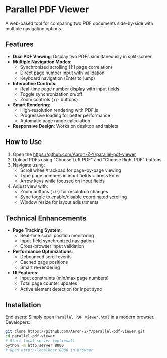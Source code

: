 # Parallel PDF Viewer
A web-based tool for comparing two PDF documents side-by-side with multiple navigation options.
## Features
- **Dual PDF Viewing**: Display two PDFs simultaneously in split-screen
- **Multiple Navigation Modes**:
  - Synchronized scrolling (1:1 page correlation)
  - Direct page number input with validation
  - Keyboard navigation (Enter to jump)
- **Interactive Controls**:
  - Real-time page number display with input fields
  - Toggle synchronization on/off
  - Zoom controls (+/- buttons)
- **Smart Rendering**:
  - High-resolution rendering with PDF.js
  - Progressive loading for better performance
  - Automatic page range calculation
- **Responsive Design**: Works on desktop and tablets
## How to Use
1. Open the https://github.com/Aaron-Z-Y/parallel-pdf-viewer
2. Upload PDFs using "Choose Left PDF" and "Choose Right PDF" buttons
3. Navigate using:
   - Scroll wheel/trackpad for page-by-page viewing
   - Type page numbers in input fields + press Enter
   - Arrow keys while focused on input fields
4. Adjust view with:
   - Zoom buttons (+/-) for resolution changes
   - Sync toggle to enable/disable coordinated scrolling
   - Window resize for layout adjustments
## Technical Enhancements
- **Page Tracking System**:
  - Real-time scroll position monitoring
  - Input-field synchronized navigation
  - Cross-browser input validation
- **Performance Optimizations**:
  - Debounced scroll events
  - Cached page positions
  - Smart re-rendering
- **UI Features**:
  - Input constraints (min/max page numbers)
  - Total page counter updates
  - Active element detection for input sync
## Installation
End users: Simply open `Parallel PDF Viewer.html` in a modern browser.
Developers:
```bash
git clone https://github.com/Aaron-Z-Y/parallel-pdf-viewer.git
cd parallel-pdf-viewer
# Start local server (optional)
python -m http.server 8000
# Open http://localhost:8000 in browser

